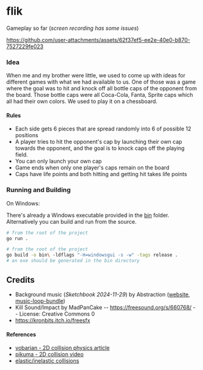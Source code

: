 # flik

Gameplay so far (_screen recording has some issues_)

https://github.com/user-attachments/assets/62f37ef5-ee2e-40e0-b870-7527229fe023

### Idea

When me and my brother were little, we used to come up with ideas for different games with what we had available to us. One of those was a game where the goal was to hit and knock off all bottle caps of the opponent from the board. Those bottle caps were all Coca-Cola, Fanta, Sprite caps which all had their own colors. We used to play it on a chessboard.

#### Rules

- Each side gets 6 pieces that are spread randomly into 6 of possible 12 positions
- A player tries to hit the opponent's cap by launching their own cap towards the opponent, and the goal is to knock caps off the playing field.
- You can only launch your own cap
- Game ends when only one player's caps remain on the board
- Caps have life points and both hitting and getting hit takes life points

### Running and Building

On Windows:

There's already a Windows executable provided in the [bin](./bin) folder. Alternatively you can build and run from the source.

```sh
# from the root of the project
go run .
```

```sh
# from the root of the project
go build -o bin\ -ldflags "-H=windowsgui -s -w" -tags release .
# an exe should be generated in the bin directory 
```

## Credits

- Background music (_Sketchbook 2024-11-29_) by Abstraction ([website](https://abstractionmusic.com/), [music-loop-bundle](https://tallbeard.itch.io/music-loop-bundle)) 
- Kill Sound/Impact by MadPanCake -- https://freesound.org/s/660768/ -- License: Creative Commons 0
- https://kronbits.itch.io/freesfx

#### References

- [vobarian - 2D collision physics article](https://www.vobarian.com/collisions/2dcollisions2.pdf)
- [pikuma - 2D collision video](https://www.youtube.com/watch?v=1L2g4ZqmFLQ)
- [elastic/inelastic collisions](https://www.youtube.com/watch?v=9YRgHikdcqs)

